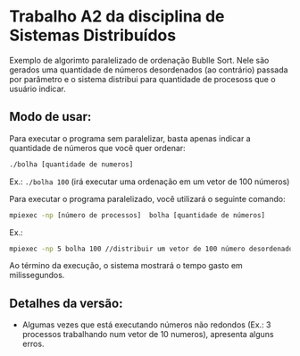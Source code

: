 # Trabalho A2 da disciplina de Sistemas Distribuídos

Exemplo de algorimto paralelizado de ordenação Bublle Sort. Nele são gerados uma quantidade de números desordenados (ao contrário) passada por parâmetro e o sistema distribui para quantidade de procesoss que o usuário indicar.

## Modo de usar:

Para executar o programa sem paralelizar, basta apenas indicar a quantidade de números que você quer ordenar:

```sh
./bolha [quantidade de numeros]
```

Ex.: `./bolha 100` (irá executar uma ordenação em um vetor de 100 números)

Para executar o programa paralelizado, você utilizará o seguinte comando:

```sh
mpiexec -np [número de processos]  bolha [quantidade de números]
```

Ex.:

```sh
mpiexec -np 5 bolha 100 //distribuir um vetor de 100 número desordenados para 5 processos (20 pra cada)
```

Ao término da execução, o sistema mostrará o tempo gasto em milissegundos.


## Detalhes da versão:
* Algumas vezes que está executando números não redondos (Ex.: 3 processos trabalhando num vetor de 10 numeros), apresenta alguns erros.